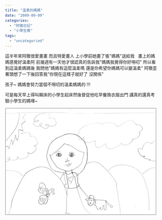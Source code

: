```yaml
---
title: "溫柔的媽媽"
date: "2009-09-09"
categories: 
  - "阿徹日記"
  - "小學生徹"
tags: 
  - "uncategoried"
---
```


這半年來阿徹很愛畫畫 而且特愛畫人 上小學前她畫了張"媽媽"送給我   畫上的媽媽感覺好溫柔阿 前幾週有一天他才很認真的告訴我"媽媽我覺得你好嘮叨" 所以看到這溫柔媽媽後 我問他"媽媽有這麼溫柔嗎 還是你希望你媽媽可以變溫柔" 阿徹歪著頭想了一下後回答我"你現在這樣子就好了 沒關係"

孩子~ 媽媽會努力當個不嘮叨的溫柔媽媽的 !!!

可是每天早上得叫賴床的小學生起床然後督促他吃早餐換衣服出門 講真的還真考驗小學生的媽哩~

![](images/3864080388_494f215c41.jpg)

